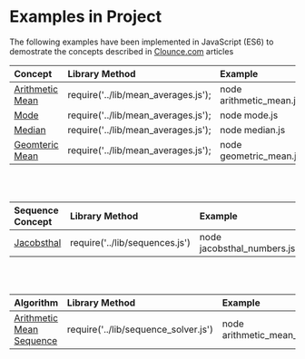 # Examples in Project

The following examples have been implemented in JavaScript (ES6) to demostrate the concepts described in [Clounce.com](https://www.clounce.com/) articles

| Concept | Library Method | Example |
|:---------|:----------------|:---------|
| [Arithmetic Mean](http://www.clounce.com/mathematics/arithmetic_mean) | require('../lib/mean_averages.js'); | node arithmetic_mean.js |
| [Mode](http://www.clounce.com/mathematics/mode) | require('../lib/mean_averages.js'); | node mode.js |
| [Median](http://www.clounce.com/mathematics/median) | require('../lib/mean_averages.js'); | node median.js |
| [Geomteric Mean](http://www.clounce.com/mathematics/geometric_mean) | require('../lib/mean_averages.js'); | node geometric_mean.js |
<br/><br/>

| Sequence Concept | Library Method | Example |
|:---------|:----------------|:---------|
| [Jacobsthal](https://www.clounce.com/mathematics/jacobsthal-number-sequence) |  require('../lib/sequences.js') | node jacobsthal_numbers.js |
<br/><br/>

| Algorithm | Library Method | Example |
|:---------|:----------------|:---------|
| [Arithmetic Mean Sequence](http://www.clounce.com/mathematics/algorithm/arithmetic-mean-sequence) |  require('../lib/sequence_solver.js') | node arithmetic_mean_sequence.js |